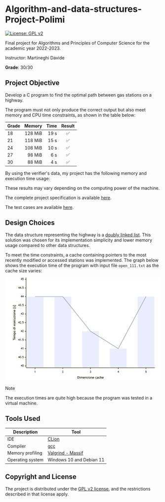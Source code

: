 # Algorithm-and-data-structures-Project-Polimi
[![License: GPL v2](https://img.shields.io/badge/License-GPL_v2-blue.svg)](https://github.com/ale-polimi/progetto-API-2023/blob/master/LICENSE)


Final project for Algorithms and Principles of Computer Science for the academic year 2022-2023.

Instructor: Martineghi Davide

**Grade**: 30/30

## Project Objective

Develop a C program to find the optimal path between gas stations on a highway.

The program must not only produce the correct output but also meet memory and CPU time constraints, as shown in the table below:

| Grade | Memory  | Time  |       Result       |
|-------|--------:|------:|:------------------:|
| 18    | 128 MiB | 19 s  | :white_check_mark: |
| 21    | 118 MiB | 15 s  | :white_check_mark: |
| 24    | 108 MiB | 10 s  | :white_check_mark: |
| 27    |  98 MiB |  6 s  | :white_check_mark: |
| 30    |  88 MiB |  4 s  | :white_check_mark: |

By using the verifier's data, my project has the following memory and execution time usage:

These results may vary depending on the computing power of the machine.

The complete project specification is available [here]().

The test cases are available [here](https://github.com/ale-polimi/progetto-API-2023/blob/master/documents/open_tests).

## Design Choices

The data structure representing the highway is a [doubly linked list](https://en.wikipedia.org/wiki/Doubly_linked_list). This solution was chosen for its implementation simplicity and lower memory usage compared to other data structures.

To meet the time constraints, a cache containing pointers to the most recently modified or accessed stations was implemented. The graph below shows the execution time of the program with input file `open_111.txt` as the cache size varies:

![alt text](https://github.com/ale-polimi/progetto-API-2023/blob/master/mermaid-diagram-2024-02-24-223609.png)

> [!NOTE]
> The execution times are quite high because the program was tested in a virtual machine.

## Tools Used

| Description        | Tool                                       |
|-------------------|-------------------------------------------|
| IDE              | [CLion](https://www.jetbrains.com/clion/)  |
| Compiler         | [gcc](https://gcc.gnu.org/)               |
| Memory profiling | [Valgrind - Massif](https://valgrind.org/) |
| Operating system | Windows 10 and Debian 11                  |

## Copyright and License

The project is distributed under the [GPL v2 license](https://github.com/ale-polimi/progetto-API-2023/blob/master/LICENSE), and the restrictions described in that license apply.
